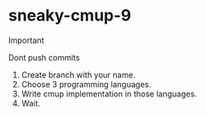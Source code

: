 # sneaky-cmup-9

> [!IMPORTANT] 
> Dont push commits
1. Create branch with your name.
2. Choose 3 programming languages.
3. Write cmup implementation in those languages.
4. Wait.
